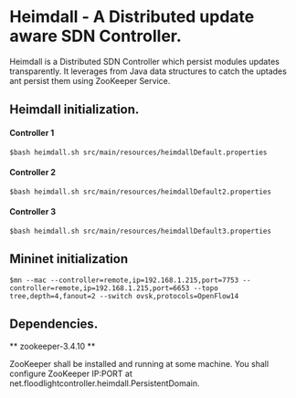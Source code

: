 # Heimdall - A Distributed update aware SDN Controller.

Heimdall is a Distributed SDN Controller which persist modules updates transparently. 
It leverages from Java data structures to catch the uptades ant persist them using ZooKeeper Service. 


## Heimdall initialization.

#### Controller 1
```
$bash heimdall.sh src/main/resources/heimdallDefault.properties
```

#### Controller 2
```
$bash heimdall.sh src/main/resources/heimdallDefault2.properties
```

#### Controller 3 
```
$bash heimdall.sh src/main/resources/heimdallDefault3.properties
```

## Mininet initialization
```
$mn --mac --controller=remote,ip=192.168.1.215,port=7753 --controller=remote,ip=192.168.1.215,port=6653 --topo tree,depth=4,fanout=2 --switch ovsk,protocols=OpenFlow14
```

## Dependencies.

** zookeeper-3.4.10 **

ZooKeeper shall be installed and running at some machine. 
You shall configure ZooKeeper IP:PORT at net.floodlightcontroller.heimdall.PersistentDomain.
